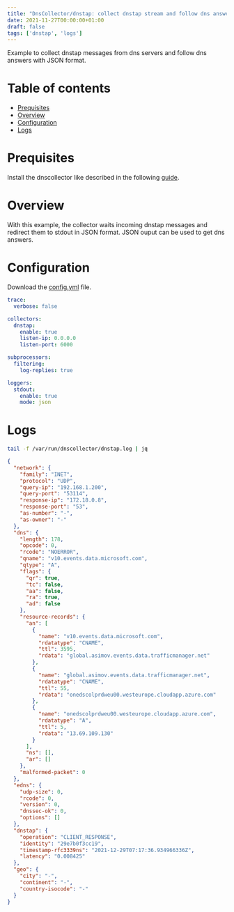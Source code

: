 ```yaml
---
title: "DnsCollector/dnstap: collect dnstap stream and follow dns answers with JSON format"
date: 2021-11-27T00:00:00+01:00
draft: false
tags: ['dnstap', 'logs']
---
```


Example to collect dnstap messages from dns servers and follow dns answers with JSON format.

# Table of contents

* [Prequisites](#prequisites)
* [Overview](#overview)
* [Configuration](#configuration)
* [Logs](#logs)

# Prequisites

Install the dnscollector like described in the following [guide](https://dmachard.github.io/posts/0007-dnscollector-install-binary/).

# Overview

With this example, the collector waits incoming dnstap messages and redirect them to stdout in JSON format.
JSON ouput can be used to get dns answers.

# Configuration

Download the [config.yml](https://github.com/dmachard/go-dnscollector/blob/main/example-config/use-case-3.yml) file. 

```yaml
trace:
  verbose: false

collectors:
  dnstap:
    enable: true
    listen-ip: 0.0.0.0
    listen-port: 6000

subprocessors:
  filtering:
    log-replies: true

loggers:
  stdout:
    enable: true
    mode: json
```

# Logs

```bash
tail -f /var/run/dnscollector/dnstap.log | jq
```

```json
{
  "network": {
    "family": "INET",
    "protocol": "UDP",
    "query-ip": "192.168.1.200",
    "query-port": "53114",
    "response-ip": "172.18.0.8",
    "response-port": "53",
    "as-number": "-",
    "as-owner": "-"
  },
  "dns": {
    "length": 178,
    "opcode": 0,
    "rcode": "NOERROR",
    "qname": "v10.events.data.microsoft.com",
    "qtype": "A",
    "flags": {
      "qr": true,
      "tc": false,
      "aa": false,
      "ra": true,
      "ad": false
    },
    "resource-records": {
      "an": [
        {
          "name": "v10.events.data.microsoft.com",
          "rdatatype": "CNAME",
          "ttl": 3595,
          "rdata": "global.asimov.events.data.trafficmanager.net"
        },
        {
          "name": "global.asimov.events.data.trafficmanager.net",
          "rdatatype": "CNAME",
          "ttl": 55,
          "rdata": "onedscolprdweu00.westeurope.cloudapp.azure.com"
        },
        {
          "name": "onedscolprdweu00.westeurope.cloudapp.azure.com",
          "rdatatype": "A",
          "ttl": 5,
          "rdata": "13.69.109.130"
        }
      ],
      "ns": [],
      "ar": []
    },
    "malformed-packet": 0
  },
  "edns": {
    "udp-size": 0,
    "rcode": 0,
    "version": 0,
    "dnssec-ok": 0,
    "options": []
  },
  "dnstap": {
    "operation": "CLIENT_RESPONSE",
    "identity": "29e7b0f3cc19",
    "timestamp-rfc3339ns": "2021-12-29T07:17:36.934966336Z",
    "latency": "0.008425"
  },
  "geo": {
    "city": "-",
    "continent": "-",
    "country-isocode": "-"
  }
}
```


